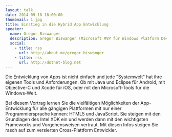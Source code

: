 ```yaml
---
layout: talk
date: 2014-09-18 18:00:00
thumbnail: 1.jpg
title: Einstieg in die Hybrid App Entwicklung
speaker:
  name: Gregor Biswanger
  description: Gregor Biswanger (Microsoft MVP für Windows Platform Development & Intel Black Belt) ist Gründer von CleverSocial.de und freier Consultant, Trainer, Autor und Speaker. Seine Schwerpunkte liegen im Bereich der Softwarearchitektur, agilen Prozessen, XAML, Cross-Plattform-Apps und Cloud-Lösungen. Zu diesen Themen veröffentlicht er regelmäßig Videotrainings bei video2brain. Biswanger ist auch im Auftrag von Intel GmbH als Technologieberater für die Intel Developer Zone aktiv und ist Leader bei der INdotNET (Ingolstädter .NET Developers Group).
  social:
    - title: rss
      url: http://about.me/gregor.biswanger
    - title: rss
      url: http://dotnet-blog.net
---
```

Die Entwicklung von Apps ist nicht einfach und jede "Systemwelt" hat ihre eigenen Tools und Anforderungen. Ob mit Java und Eclipse für Android, mit Objective-C und Xcode für iOS, oder mit den Microsoft-Tools für die Windows-Welt.

Bei diesem Vortrag lernen Sie die vielfältigen Möglichkeiten der App-Entwicklung für alle gängigen Plattformen mit nur einer Programmiersprache kennen: HTML5 und JavaScript. Sie steigen mit den Grundlagen des Intel XDK ein und werden dann mit den wichtigsten Frameworks und Vorgehensweisen vertraut. Mit diesen Infos steigen Sie rasch auf zum versierten Cross-Plattform Entwickler.